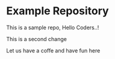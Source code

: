 # Example Repository
This is a sample repo, Hello Coders..!


This is a second change

Let us have a coffe and have fun here
